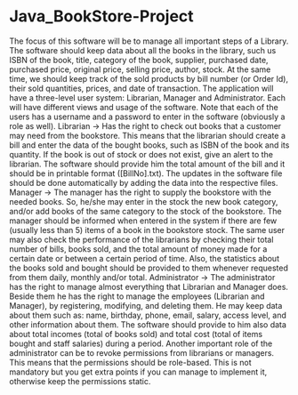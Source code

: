 # Java_BookStore-Project

The focus of this software will be to manage all important steps of a Library. The software should keep data about all  the books in the library, such us ISBN of the book, title, category of the book, supplier, purchased date, purchased price, original price, selling price, author, stock. At the same time, we should keep track of the sold products by bill number (or Order Id), their sold quantities, prices, and date of transaction. 
The application will have a three-level user system: Librarian, Manager and Administrator. Each will have different  views and usage of the software. Note that each of the users has a username and a password to enter in the software  (obviously a role as well). 
Librarian -> Has the right to check out books that a customer may need from the bookstore. This means that the  librarian should create a bill and enter the data of the bought books, such as ISBN of the book and its quantity. If the  book is out of stock or does not exist, give an alert to the librarian. The software should provide him the total amount  of the bill and it should be in printable format ([BillNo].txt). The updates in the software file should be done  automatically by adding the data into the respective files. 
Manager -> The manager has the right to supply the bookstore with the needed books. So, he/she may enter in the  stock the new book category, and/or add books of the same category to the stock of the bookstore. The manager should  be informed when entered in the system if there are few (usually less than 5) items of a book in the bookstore stock.  The same user may also check the performance of the librarians by checking their total number of bills, books sold, and  the total amount of money made for a certain date or between a certain period of time. Also, the statistics about the  books sold and bought should be provided to them whenever requested from them daily, monthly and/or total. 
Administrator -> The administrator has the right to manage almost everything that Librarian and Manager does. Beside  them he has the right to manage the employees (Librarian and Manager), by registering, modifying, and deleting them. He may keep data about them such as: name, birthday, phone, email, salary,  access level, and other information about them. The software should provide to him also data about total incomes (total  of books sold) and total cost (total of items bought and staff salaries) during a period.
Another important role of the administrator can be to revoke permissions from librarians or managers. This means that the permissions should be role-based. This is not mandatory but you get extra points if you can manage to implement it, otherwise keep the permissions static.
